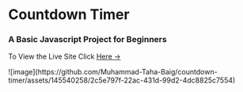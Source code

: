 <h1>Countdown Timer</h1>
<h3>A Basic Javascript Project for Beginners</h3>
<p>To View the Live Site Click <a href="https://652131f6d8258563a9012e13--lambent-cobbler-cf1daf.netlify.app/">Here →</a></p>
![image](https://github.com/Muhammad-Taha-Baig/countdown-timer/assets/145540258/2c5e797f-22ac-431d-99d2-4dc8825c7554)
